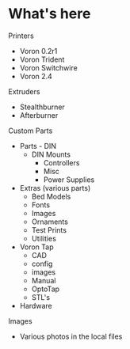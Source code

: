 # What's here

Printers  
   * Voron 0.2r1
   * Voron Trident
   * Voron Switchwire 
   * Voron 2.4

Extruders  
   * Stealthburner
   * Afterburner 

Custom Parts  
   * Parts - DIN  
      *  DIN Mounts  
         * Controllers
         * Misc
         * Power Supplies
   * Extras (various parts)  
      * Bed Models
      * Fonts
      * Images
      * Ornaments
      * Test Prints
      * Utilities
   * Voron Tap  
      * CAD
      * config
      * images
      * Manual
      * OptoTap
      * STL's
   * Hardware

Images  
   * Various photos in the local files